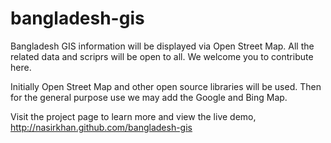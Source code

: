 bangladesh-gis
==============

Bangladesh GIS information will be displayed via Open Street Map. All the related data and scriprs will be open to all. We welcome you to contribute here.

Initially Open Street Map and other open source libraries will be used. Then for the general purpose use we may add the Google and Bing Map. 

Visit the project page to learn more and view the live demo, http://nasirkhan.github.com/bangladesh-gis
